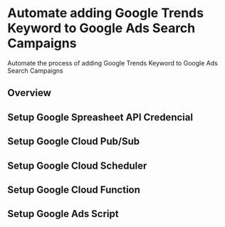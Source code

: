 # Automate adding Google Trends Keyword to Google Ads Search Campaigns
Automate the process of adding Google Trends Keyword to Google Ads Search Campaigns

## Overview


## Setup Google Spreasheet API Credencial


## Setup Google Cloud Pub/Sub


## Setup Google Cloud Scheduler


## Setup Google Cloud Function


## Setup Google Ads Script
